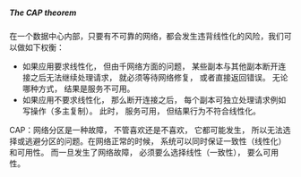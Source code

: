 ##### The CAP theorem
在一个数据中心内部，只要有不可靠的网络，都会发生违背线性化的风险，我们可以做如下权衡：
* 如果应用要求线性化， 但由千网络方面的问题， 某些副本与其他副本断开连接之后无法继续处理请求， 就必须等待网络修复， 或者直接返回错误。 无论哪种方式， 结果是服务不可用。
* 如果应用不要求线性化， 那么断开连接之后， 每个副本可独立处理请求例如写操作（多主复制）。 此时， 服务可用， 但结果行为不符合线性化。

CAP：网络分区是一种故障， 不管喜欢还是不喜欢， 它都可能发生， 所以无法选择或逃避分区的问题。在网络正常的时候， 系统可以同时保证一致性（线性化）和可用性。 而一旦发生了网络故障， 必须要么选择线性（一致性）， 要么可用性。